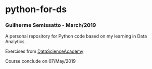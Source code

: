# python-for-ds
### Guilherme Semissatto - March/2019


A personal repository for Python code based on my learning in Data Analytics.


Exercises from [DataScienceAcademy](www.datascienceacademy.com.br)

Course conclude on 07/May/2019

